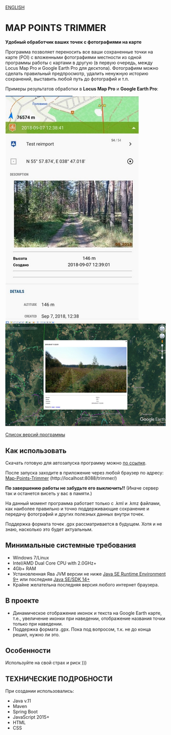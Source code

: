 [ENGLISH](https://github.com/BAXMYPKA/MAP-POINTS-TRIMMER/blob/master/README.md)

# MAP POINTS TRIMMER
**Удобный обработчик ваших точек с фотографиями на карте**

Программа позволяет переносить все ваши сохраненные точки на карте (POI) с вложенными фотографиями местности из одной программы работы с картами в другую (в первую очередь, между Locus Map Pro и Google Earth Pro для десктопа).
Фотографиям можно сделать правильный предпросмотр, удалить ненужную историю сохранений, выставить любой путь до фотографий и т.п.

Примеры результатов обработки в **Locus Map Pro** и **Google Earth Pro**:

![img](https://github.com/BAXMYPKA/MAP-POINTS-TRIMMER/blob/master/src/main/resources/static/img/locusScreenshot420x700.jpg)
![img](https://github.com/BAXMYPKA/MAP-POINTS-TRIMMER/blob/master/src/main/resources/static/img/GEscreenshot1060x700.jpg)

[Список версий программы](https://github.com/BAXMYPKA/MAP-POINTS-TRIMMER/releases)

## Как использовать
Скачать готовую для автозапуска программу можно [по ссылке](https://github.com/BAXMYPKA/MAP-POINTS-TRIMMER/releases/download/v2.0/MAP-POINTS-TRIMMER.zip).

После запуска заходите в приложение через любой браузер по адресу: [Map-Points-Trimmer](http://localhost:8088/trimmer/) (http://localhost:8088/trimmer/)

**По завершению работы не забудьте его выключить!!** (Иначе сервер так и останется висеть у вас в памяти.)

На данный момент программа работает только с .kml и .kmz файлами, как наиболее правильно и точно поддерживающие сохранение и передачу фотографий и других полезных данных внутри точек.

Поддержка формата точек .gpx рассматривается в будущем. Хотя и не знаю, насколько это будет актуальным.

## Минимальные системные требования
* Windows 7/Linux
* Intel/AMD Dual Core CPU with 2.0GHz+
* 4Gb+ RAM
* Установленная Ява JVM версии не ниже [Java SE Runtime Environment 9+]( https://www.oracle.com/java/technologies/javase/javase9-archive-downloads.html "Where to download and install") или последняя [Java SE/SDK 14+](https://www.oracle.com/java/technologies/javase-downloads.html)
* Крайне желательна последняя версия любого интернет браузера.
 
## В проекте

* Динамическое отображение иконок и текста на Google Earth карте, т.е., увеличение иконки при наведении, отображение названия точки только при наведении.
* Поддержка формата .gpx. Пока под вопросом, т.к. не до конца решил, нужно ли это.

##  Особенности

Используйте на свой страх и риск )))

## ТЕХНИЧЕСКИЕ ПОДРОБНОСТИ

При создании использовались:
* Java v.11
* Maven
* Spring Boot
* JavaScript 2015+
* HTML
* CSS
